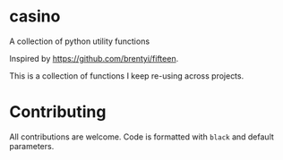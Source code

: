 # casino
A collection of python utility functions

Inspired by https://github.com/brentyi/fifteen.

This is a collection of functions I keep re-using across projects.

# Contributing
All contributions are welcome. Code is formatted with `black` and default parameters.

